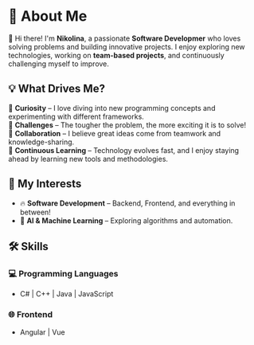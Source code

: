 # 🚀 About Me  

👋 Hi there! I'm **Nikolina**, a passionate **Software Developmer** who loves solving problems and building innovative projects. I enjoy exploring new technologies, working on **team-based projects**, and continuously challenging myself to improve.  

## 💡 What Drives Me?  
🔹 **Curiosity** – I love diving into new programming concepts and experimenting with different frameworks.  
🔹 **Challenges** – The tougher the problem, the more exciting it is to solve!  
🔹 **Collaboration** – I believe great ideas come from teamwork and knowledge-sharing.  
🔹 **Continuous Learning** – Technology evolves fast, and I enjoy staying ahead by learning new tools and methodologies.  

## 🎯 My Interests  
- 🔥 **Software Development** – Backend, Frontend, and everything in between!  
- 🤖 **AI & Machine Learning** – Exploring algorithms and automation.  

## 🛠 Skills  
### 💻 Programming Languages  
- C# | C++ | Java | JavaScript  

### 🌐 Frontend  
- Angular | Vue 


